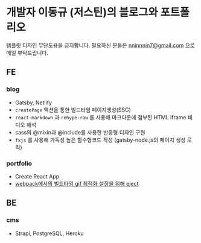 # 개발자 이동규 (저스틴)의 블로그와 포트폴리오

템플릿 디자인 무단도용을 금지합니다. 필요하신 분들은 nninnnin7@gmail.com 으로 메일 부탁드립니다.

## FE
### blog
  - Gatsby, Netlify
  - `createPage` 액션을 통한 빌드타임 페이지생성(SSG)
  - `react-markdown` 과 `rehype-raw` 를 사용해 마크다운에 첨부된 HTML iframe 비디오 해석
  - sass의 @mixin과 @include를 사용한 반응형 디자인 구현
  - `fxjs` 를 사용해 가독성 높은 함수형코드 작성 (gatsby-node.js의 페이지 생성 로직)

### portfolio
  - Create React App
  - [webpack에서의 빌드타임 gif 최적화 설정을 위해 eject](https://github.com/nninnnin/justindglee.com/commit/a7fd8710bcde80ea603dffc846a8cce7e17ea09e)
  
## BE
### cms
  - Strapi, PostgreSQL, Heroku
